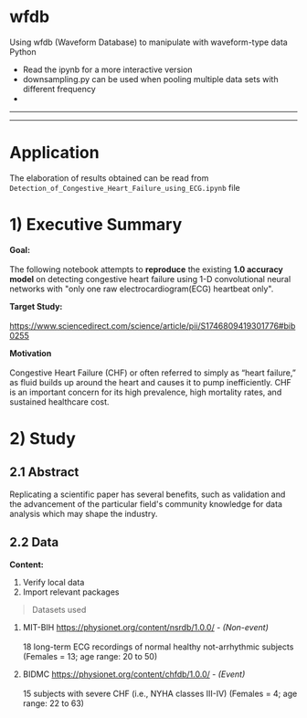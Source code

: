 # wfdb
Using wfdb (Waveform Database) to manipulate with waveform-type data Python

- Read the ipynb for a more interactive version
- downsampling.py can be used when pooling multiple data sets with different frequency
- 

---


---
# Application
The elaboration of results obtained can be read from `Detection_of_Congestive_Heart_Failure_using_ECG.ipynb` file

# 1) Executive Summary
**Goal:**<br></br>
The following notebook attempts to **reproduce** the existing **1.0 accuracy model** on detecting congestive heart failure using 1-D convolutional neural networks with "only one raw electrocardiogram(ECG) heartbeat only".

**Target Study:**<br></br>
https://www.sciencedirect.com/science/article/pii/S1746809419301776#bib0255

**Motivation**<br></br>
Congestive Heart Failure (CHF) or often referred to simply as “heart failure,” as fluid builds up around the heart and causes it to pump inefficiently. CHF is an important concern for its high prevalence, high mortality rates, and sustained healthcare cost.

# 2) Study
##  2.1 Abstract
Replicating a scientific paper has several benefits, such as validation and the advancement of the particular field's community knowledge for data analysis which may shape the industry.

## 2.2 Data
**Content:**
1. Verify local data
2. Import relevant packages

> Datasets used
1. MIT-BIH https://physionet.org/content/nsrdb/1.0.0/ - *(Non-event)* <br></br> 
18 long-term ECG recordings of normal healthy not-arrhythmic subjects (Females = 13; age range: 20 to 50) 


2. BIDMC https://physionet.org/content/chfdb/1.0.0/ - *(Event)* <br></br>
15 subjects with severe CHF (i.e., NYHA classes III-IV) (Females = 4; age range: 22 to 63)

